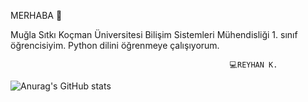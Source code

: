 MERHABA 🙌

Muğla Sıtkı Koçman Üniversitesi Bilişim Sistemleri Mühendisliği 1. sınıf öğrencisiyim. Python dilini öğrenmeye çalışıyorum.

                                                     💻REYHAN K.
 
![Anurag's GitHub stats](https://github-readme-stats.vercel.app/api?username=reycodart&show_icons=true&theme=radical)


 
